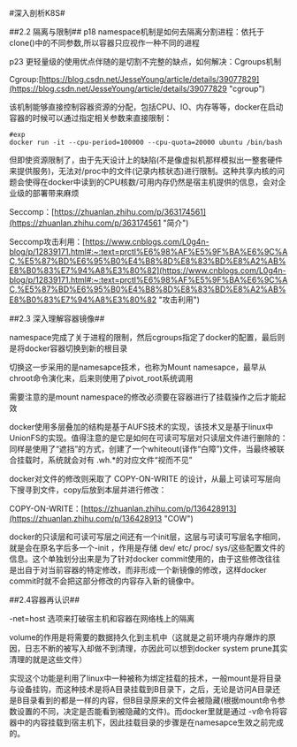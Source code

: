 #深入剖析K8S#

##2.2 隔离与限制##
p18 namespace机制是如何去隔离分割进程：依托于clone()中的不同参数,所以容器只应视作一种不同的进程

p23 更轻量级的使用优点伴随的是切割不完整的缺点，如何解决：Cgroups机制

Cgroup:[https://blog.csdn.net/JesseYoung/article/details/39077829](https://blog.csdn.net/JesseYoung/article/details/39077829 "cgroup")

该机制能够直接控制容器资源的分配，包括CPU、IO、内存等等，docker在启动容器的时候可以通过指定相关参数来直接限制：

    #exp
    docker run -it --cpu-period=100000 --cpu-quota=20000 ubuntu /bin/bash
    
但即使资源限制了，由于先天设计上的缺陷(不是像虚拟机那样模拟出一整套硬件来提供服务)，无法对/proc中的文件(记录内核状态)进行限制。这种共享内核的问题会使得在docker中读到的CPU核数/可用内存仍然是宿主机提供的信息，会对企业级的部署带来麻烦

Seccomp：[https://zhuanlan.zhihu.com/p/363174561](https://zhuanlan.zhihu.com/p/363174561 "简介")

Seccomp攻击利用：[https://www.cnblogs.com/L0g4n-blog/p/12839171.html#:~:text=prctl%E6%98%AF%E5%9F%BA%E6%9C%AC,%E5%87%BD%E6%95%B0%E4%B8%8D%E8%83%BD%E8%A2%AB%E8%B0%83%E7%94%A8%E3%80%82](https://www.cnblogs.com/L0g4n-blog/p/12839171.html#:~:text=prctl%E6%98%AF%E5%9F%BA%E6%9C%AC,%E5%87%BD%E6%95%B0%E4%B8%8D%E8%83%BD%E8%A2%AB%E8%B0%83%E7%94%A8%E3%80%82 "攻击利用")

##2.3 深入理解容器镜像##

namespace完成了关于进程的限制，然后cgroups指定了docker的配置，最后则是将docker容器切换到新的根目录

切换这一步采用的是namesapce技术，也称为Mount namesapce，最早从chroot命令演化来，后来则使用了pivot_root系统调用

需要注意的是mount namespace的修改必须要在容器进行了挂载操作之后才能起效

docker使用多层叠加的结构是基于AUFS技术的实现，该技术又是基于linux中UnionFS的实现。值得注意的是它是如何在可读可写层对只读层文件进行删除的：同样是使用了“遮挡”的方式，创建了一个whiteout(译作“白障”)文件，当最终被联合挂载时，系统就会对有 .wh.*的对应文件“视而不见”

docker对文件的修改则采取了 COPY-ON-WRITE 的设计，从最上可读可写层向下搜寻到文件，copy后放到本层并进行修改：

COPY-ON-WRITE：[https://zhuanlan.zhihu.com/p/136428913](https://zhuanlan.zhihu.com/p/136428913 "COW")

docker的只读层和可读可写层之间还有一个init层，这层与可读可写层名字相同，就是会在原名字后多一个-init
，作用是存储 dev/ etc/ proc/ sys/这些配置文件的信息。这个单独划分出来是为了针对docker commit使用的，由于这些修改往往是出自于对当前容器的特定修改，而非形成一个新镜像的修改，这样docker commit时就不会把这部分修改的内容存入新的镜像中。

##2.4容器再认识##

-net=host 选项来打破宿主机和容器在网络栈上的隔离

volume的作用是将需要的数据持久化到主机中（这就是之前环境内存爆炸的原因，日志不断的被写入却做不到清理，亦因此可以想到docker system prune其实清理的就是这些文件）

实现这个功能是利用了linux中一种被称为绑定挂载的技术，一般mount是将目录与设备挂钩，而这种技术是将A目录挂载到B目录下，之后，无论是访问A目录还是B目录看到的都是一样的内容，但B目录原来的文件会被隐藏(根据mount命令参数设置的不同，决定是否能看到被隐藏的文件)。而docker里就是通过 -v命令将容器中的内容挂载到宿主机下，因此挂载目录的步骤是在namesapce生效之前完成的。